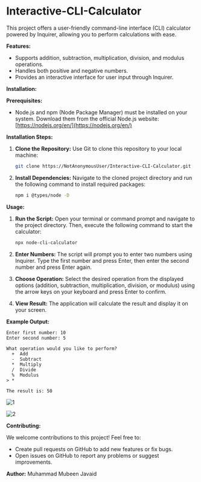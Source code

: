 # Interactive-CLI-Calculator

This project offers a user-friendly command-line interface (CLI) calculator powered by Inquirer, allowing you to perform calculations with ease.

**Features:**

* Supports addition, subtraction, multiplication, division, and modulus operations.
* Handles both positive and negative numbers.
* Provides an interactive interface for user input through Inquirer.

**Installation:**

**Prerequisites:**

* Node.js and npm (Node Package Manager) must be installed on your system. Download them from the official Node.js website: [https://nodejs.org/en/](https://nodejs.org/en/)

**Installation Steps:**

1. **Clone the Repository:** Use Git to clone this repository to your local machine:

   ```bash
   git clone https://NotAnonymousUser/Interactive-CLI-Calculator.git
   ```

2. **Install Dependencies:** Navigate to the cloned project directory and run the following command to install required packages:

   ```bash
   npm i @types/node -D
   ```

**Usage:**

1. **Run the Script:** Open your terminal or command prompt and navigate to the project directory. Then, execute the following command to start the calculator:

   ```bash
   npx node-cli-calculator
   ```

2. **Enter Numbers:** The script will prompt you to enter two numbers using Inquirer. Type the first number and press Enter, then enter the second number and press Enter again.

3. **Choose Operation:** Select the desired operation from the displayed options (addition, subtraction, multiplication, division, or modulus) using the arrow keys on your keyboard and press Enter to confirm.

4. **View Result:** The application will calculate the result and display it on your screen.

**Example Output:**

```
Enter first number: 10
Enter second number: 5

What operation would you like to perform?
  +  Add
  -  Subtract
  *  Multiply
  /  Divide
  %  Modulus
> *

The result is: 50
```

![1](https://github.com/NotAnonymousUser/Interactive-CLI-Calculator/assets/125754246/f77619e5-e7d5-4fce-bd96-ca9bb0083624)

![2](https://github.com/NotAnonymousUser/Interactive-CLI-Calculator/assets/125754246/a3bff830-f11f-48eb-8a6d-f2db570428a8)



**Contributing:**

We welcome contributions to this project! Feel free to:

* Create pull requests on GitHub to add new features or fix bugs.
* Open issues on GitHub to report any problems or suggest improvements.


**Author:**
Muhammad Mubeen Javaid
